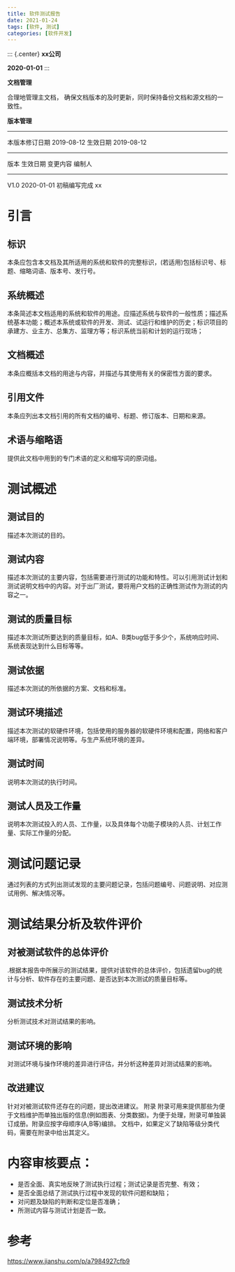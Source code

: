 ```yaml
---
title: 软件测试报告
date: 2021-01-24 
tags: [软件, 测试]
categories: [软件开发]
---
```


::: {.center}
**xx公司**

**2020-01-01**
:::

**文档管理**

合理地管理主文档，
确保文档版本的及时更新，同时保持备份文档和源文档的一致性。

**版本管理**

  ---------------- ------------ ---------- ------------
  本版本修订日期   2019-08-12   生效日期   2019-08-12
  ---------------- ------------ ---------- ------------

  版本   生效日期     变更内容       编制人
  ------ ------------ -------------- --------
  V1.0   2020-01-01   初稿编写完成   xx

# 引言

## 标识

本条应包含本文档及其所适用的系统和软件的完整标识，(若适用)包括标识号、标题、缩略词语、版本号、发行号。

## 系统概述

本条简述本文档适用的系统和软件的用途。应描述系统与软件的一般性质；描述系统基本功能；概述本系统或软件的开发、测试、试运行和维护的历史；标识项目的承建方、业主方、总集方、监理方等；标识系统当前和计划的运行现场；

## 文档概述

本条应概括本文档的用途与内容，并描述与其使用有关的保密性方面的要求。

## 引用文件

本条应列出本文档引用的所有文档的编号、标题、修订版本、日期和来源。

## 术语与缩略语

提供此文档中用到的专门术语的定义和缩写词的原词组。

# 测试概述

## 测试目的

描述本次测试的目的。

## 测试内容

描述本次测试的主要内容，包括需要进行测试的功能和特性。可以引用测试计划和测试说明文档中的内容。对于出厂测试，要将用户文档的正确性测试作为测试的内容之一。

## 测试的质量目标

描述本次测试所要达到的质量目标，如A、B类bug低于多少个，系统响应时间、系统表现达到什么目标等等。

## 测试依据

描述本次测试的所依据的方案、文档和标准。

## 测试环境描述

描述本次测试的软硬件环境，包括使用的服务器的软硬件环境和配置，网络和客户端环境，部署情况说明等。与生产系统环境的差异。

## 测试时间

说明本次测试的执行时间。

## 测试人员及工作量

说明本次测试投入的人员、工作量，以及具体每个功能子模块的人员、计划工作量、实际工作量的分配。

# 测试问题记录

通过列表的方式列出测试发现的主要问题记录，包括问题编号、问题说明、对应测试用例、解决情况等。

# 测试结果分析及软件评价

## 对被测试软件的总体评价

.根据本报告中所展示的测试结果，提供对该软件的总体评价，包括遗留bug的统计与分析、软件存在的主要问题、是否达到本次测试的质量目标等。

## 测试技术分析

分析测试技术对测试结果的影响。

## 测试环境的影响

对测试环境与操作环境的差异进行评估，并分析这种差异对测试结果的影响。

## 改进建议

针对对被测试软件还存在的问题，提出改进建议。 附录
附录可用来提供那些为便于文档维护而单独出版的信息(例如图表、分类数据)。为便于处理，附录可单独装订成册。附录应按字母顺序(A,B等)编排。
文档中，如果定义了缺陷等级分类代码，需要在附录中给出其定义。

# 内容审核要点：

-   是否全面、真实地反映了测试执行过程；测试记录是否完整、有效；
-   是否全面总结了测试执行过程中发现的软件问题和缺陷；
-   对问题及缺陷的判断和定位是否准确；
-   所测试内容与测试计划是否一致。

# 参考

<https://www.jianshu.com/p/a7984927cfb9>
